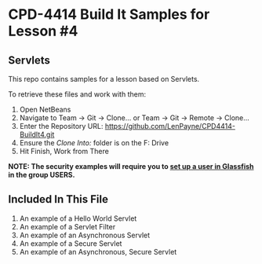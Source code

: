 # CPD-4414 Build It Samples for Lesson #4
## Servlets

This repo contains samples for a lesson based on Servlets.

To retrieve these files and work with them:

1. Open NetBeans
2. Navigate to Team -> Git -> Clone... or Team -> Git -> Remote -> Clone...
3. Enter the Repository URL: https://github.com/LenPayne/CPD4414-BuildIt4.git
4. Ensure the *Clone Into:* folder is on the F: Drive
5. Hit Finish, Work from There

**NOTE: The security examples will require you to [set up a user in Glassfish](http://docs.oracle.com/javaee/6/tutorial/doc/bnbxj.html) in the group USERS.**

## Included In This File

1. An example of a Hello World Servlet
2. An example of a Servlet Filter
3. An example of an Asynchronous Servlet
4. An example of a Secure Servlet
5. An example of an Asynchronous, Secure Servlet